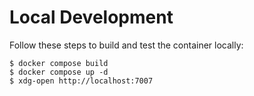# Local Development

Follow these steps to build and test the container locally:

```console
$ docker compose build
$ docker compose up -d
$ xdg-open http://localhost:7007
```
